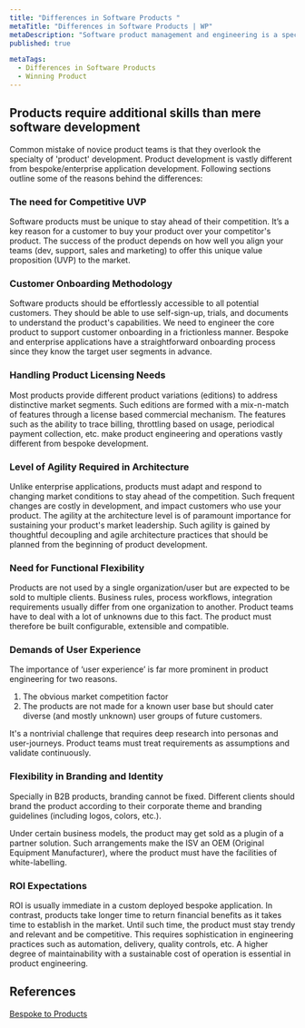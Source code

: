 ```yaml
---
title: "Differences in Software Products "
metaTitle: "Differences in Software Products | WP"
metaDescription: "Software product management and engineering is a specialty that differs from enterprise or bespoke applications."
published: true

metaTags:
  - Differences in Software Products
  - Winning Product
---
```


## Products require additional skills than mere software development

Common mistake of novice product teams is that they overlook the specialty of 'product' development. Product development is vastly different from bespoke/enterprise application development. Following sections outline some of the reasons behind the differences:

### The need for Competitive UVP

Software products must be unique to stay ahead of their competition. It’s a key reason for a customer to buy your product over your competitor's product. The success of the product depends on how well you align your teams (dev, support, sales and marketing) to offer this unique value proposition (UVP) to the market.

### Customer Onboarding Methodology

Software products should be effortlessly accessible to all potential customers. They should be able to use self-sign-up, trials, and documents to understand the product's capabilities. We need to engineer the core product to support customer onboarding in a frictionless manner. Bespoke and enterprise applications have a straightforward onboarding process since they know the target user segments in advance.

### Handling Product Licensing Needs

Most products provide different product variations (editions) to address distinctive market segments. Such editions are formed with a mix-n-match of features through a license based commercial mechanism. The features such as the ability to trace billing, throttling based on usage, periodical payment collection, etc. make product engineering and operations vastly different from bespoke development.

### Level of Agility Required in Architecture

Unlike enterprise applications, products must adapt and respond to changing market conditions to stay ahead of the competition. Such frequent changes are costly in development, and impact customers who use your product. The agility at the architecture level is of paramount importance for sustaining your product's market leadership. Such agility is gained by thoughtful decoupling and agile architecture practices that should be planned from the beginning of product development.

### Need for Functional Flexibility

Products are not used by a single organization/user but are expected to be sold to multiple clients. Business rules, process workflows, integration requirements usually differ from one organization to another. Product teams have to deal with a lot of unknowns due to this fact. The product must therefore be built configurable, extensible and compatible.

### Demands of User Experience

The importance of ‘user experience’ is far more prominent in product engineering for two reasons.
<ol>
<li>The obvious market competition factor</li>
<li>The products are not made for a known user base but should cater diverse (and mostly unknown) user groups of future customers.</li>
</ol>

It's a nontrivial challenge that requires deep research into personas and user-journeys. Product teams must treat requirements as assumptions and validate continuously.


### Flexibility in Branding and Identity

Specially in B2B products, branding cannot be fixed. Different clients should brand the product according to their corporate theme and branding guidelines (including logos, colors, etc.).

Under certain business models, the product may get sold as a plugin of a partner solution. Such arrangements make the ISV an OEM (Original Equipment Manufacturer), where the product must have the facilities of white-labelling.


### ROI Expectations

ROI is usually immediate in a custom deployed bespoke application. In contrast, products take longer time to return financial benefits as it takes time to establish in the market. Until such time, the product must stay trendy and relevant and be competitive. This requires sophistication in engineering practices such as automation, delivery, quality controls, etc. A higher degree of maintainability with a sustainable cost of operation is essential in product engineering.

## References

[Bespoke to Products](https://www.researchgate.net/publication/268372220_Productization_The_process_of_transforming_from_customer-specific_software_development_to_product_software_development)
